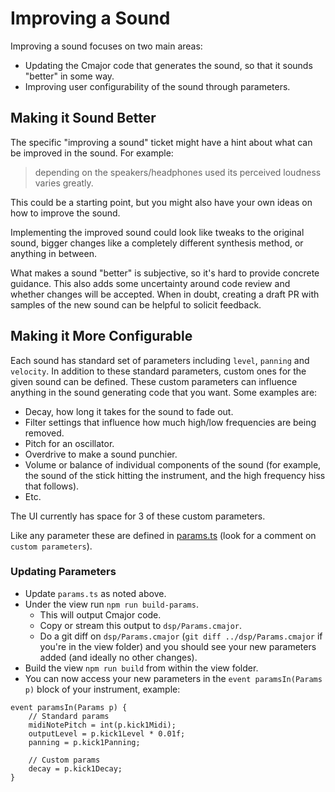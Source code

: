 # Improving a Sound

Improving a sound focuses on two main areas:

- Updating the Cmajor code that generates the sound, so that it sounds "better" in some way.
- Improving user configurability of the sound through parameters.

## Making it Sound Better

The specific "improving a sound" ticket might have a hint about what can be improved in the sound. For example:

> depending on the speakers/headphones used its perceived loudness varies greatly.

This could be a starting point, but you might also have your own ideas on how to improve the sound.

Implementing the improved sound could look like tweaks to the original sound, bigger changes like a completely different synthesis method, or anything in between.

What makes a sound "better" is subjective, so it's hard to provide concrete guidance. This also adds some uncertainty around code review and whether changes will be accepted. When in doubt, creating a draft PR with samples of the new sound can be helpful to solicit feedback.

## Making it More Configurable

Each sound has standard set of parameters including `level`, `panning` and `velocity`. In addition to these standard parameters, custom ones for the given sound can be defined. These custom parameters can influence anything in the sound generating code that you want. Some examples are:

- Decay, how long it takes for the sound to fade out.
- Filter settings that influence how much high/low frequencies are being removed.
- Pitch for an oscillator.
- Overdrive to make a sound punchier.
- Volume or balance of individual components of the sound (for example, the sound of the stick hitting the instrument, and the high frequency hiss that follows).
- Etc.

The UI currently has space for 3 of these custom parameters.

Like any parameter these are defined in [params.ts](https://github.com/lilyvanoekel/percupuff/blob/main/view/src/params.ts) (look for a comment on `custom parameters`).

### Updating Parameters

- Update `params.ts` as noted above.
- Under the view run `npm run build-params`.
  - This will output Cmajor code.
  - Copy or stream this output to `dsp/Params.cmajor`.
  - Do a git diff on `dsp/Params.cmajor` (`git diff ../dsp/Params.cmajor` if you're in the view folder) and you should see your new parameters added (and ideally no other changes).
- Build the view `npm run build` from within the view folder.
- You can now access your new parameters in the `event paramsIn(Params p)` block of your instrument, example:

```
event paramsIn(Params p) {
    // Standard params
    midiNotePitch = int(p.kick1Midi);
    outputLevel = p.kick1Level * 0.01f;
    panning = p.kick1Panning;

    // Custom params
    decay = p.kick1Decay;
}
```
